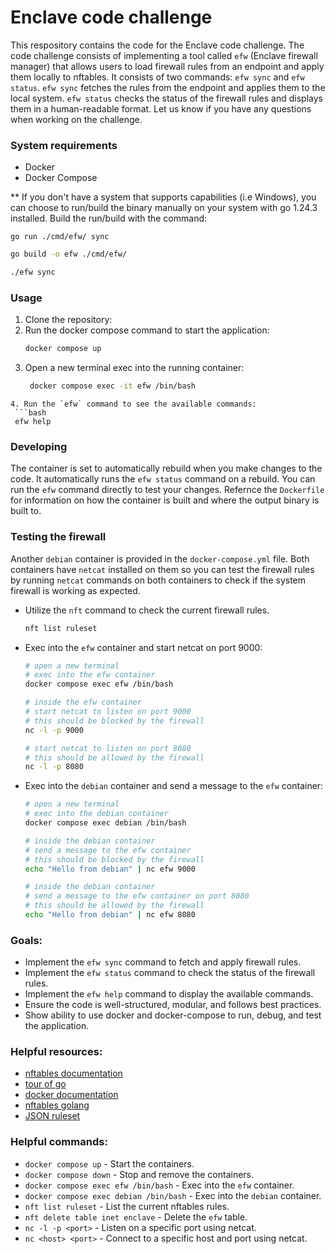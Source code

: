# Enclave code challenge
This respository contains the code for the Enclave code challenge. The code challenge consists of implementing a tool called `efw` (Enclave firewall manager) that allows users to load firewall rules from an endpoint and apply them locally to nftables. It consists of two commands: `efw sync` and `efw status`. `efw sync` fetches the rules from the endpoint and applies them to the local system. `efw status` checks the status of the firewall rules and displays them in a human-readable format. Let us know if you have any questions when working on the challenge.

### System requirements
- Docker
- Docker Compose

** If you don't have a system that supports capabilities (i.e Windows), you can choose to run/build the binary manually on your system with go 1.24.3 installed. Build the run/build with the command:
```
go run ./cmd/efw/ sync
```
```bash
go build -o efw ./cmd/efw/

./efw sync
```

### Usage
1. Clone the repository:
2. Run the docker compose command to start the application:
   ```bash
   docker compose up
   ```
3. Open a new terminal exec into the running container:
   ```bash
    docker compose exec -it efw /bin/bash
  ```
4. Run the `efw` command to see the available commands:
   ```bash
   efw help
   ```

### Developing
The container is set to automatically rebuild when you make changes to the code. It automatically runs the `efw status` command on a rebuild. You can run the `efw` command directly to test your changes. Refernce the `Dockerfile` for information on how the container is built and where the output binary is built to.

### Testing the firewall
Another `debian` container is provided in the `docker-compose.yml` file. Both containers have `netcat` installed on them so you can test the firewall rules by running `netcat` commands on both containers to check if the system firewall is working as expected.
- Utilize the `nft` command to check the current firewall rules.
  ```bash
  nft list ruleset
  ```
- Exec into the `efw` container and start netcat on port 9000:
  ```bash
  # open a new terminal
  # exec into the efw container
  docker compose exec efw /bin/bash

  # inside the efw container
  # start netcat to listen on port 9000
  # this should be blocked by the firewall
  nc -l -p 9000

  # start netcat to listen on port 8080
  # this should be allowed by the firewall
  nc -l -p 8080
  ```
- Exec into the `debian` container and send a message to the `efw` container:
  ```bash
  # open a new terminal
  # exec into the debian container
  docker compose exec debian /bin/bash

  # inside the debian container
  # send a message to the efw container
  # this should be blocked by the firewall
  echo "Hello from debian" | nc efw 9000

  # inside the debian container
  # send a message to the efw container on port 8080
  # this should be allowed by the firewall
  echo "Hello from debian" | nc efw 8080
  ```

### Goals:
- Implement the `efw sync` command to fetch and apply firewall rules.
- Implement the `efw status` command to check the status of the firewall rules.
- Implement the `efw help` command to display the available commands.
- Ensure the code is well-structured, modular, and follows best practices.
- Show ability to use docker and docker-compose to run, debug, and test the application.

### Helpful resources:
- [nftables documentation](https://wiki.nftables.org/wiki-nftables/index.php/Main_Page)
- [tour of go](https://go.dev/tour/welcome/1)
- [docker documentation](https://docs.docker.com/get-started/)
- [nftables golang](github.com/google/nftables)
- [JSON ruleset](https://app.staging.enclave.aws.sidechannel.com/cdn/storage/public_files/ogZM5tWyhkBJ87Xpo/original/ogZM5tWyhkBJ87Xpo.json)

### Helpful commands:
- `docker compose up` - Start the containers.
- `docker compose down` - Stop and remove the containers.
- `docker compose exec efw /bin/bash` - Exec into the `efw` container.
- `docker compose exec debian /bin/bash` - Exec into the `debian` container.
- `nft list ruleset` - List the current nftables rules.
- `nft delete table inet enclave` - Delete the `efw` table.
- `nc -l -p <port>` - Listen on a specific port using netcat.
- `nc <host> <port>` - Connect to a specific host and port using netcat.
